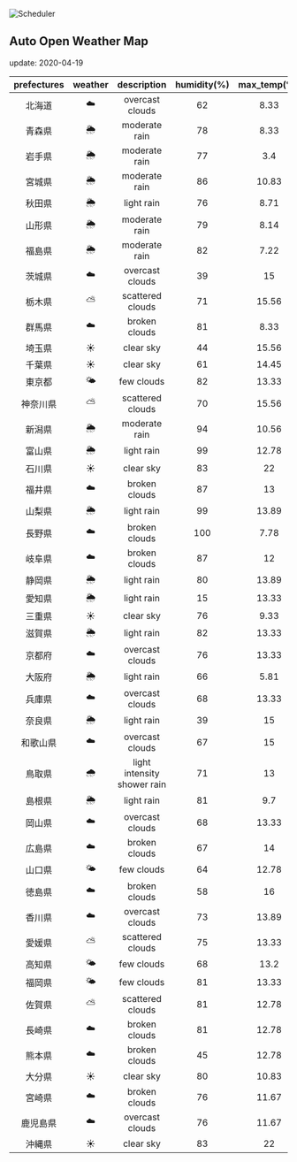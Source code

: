 ![Scheduler](https://github.com/miya/auto_open_weather_map/workflows/Scheduler/badge.svg)
## Auto Open Weather Map
update: 2020-04-19

|prefectures|weather|description|humidity(%)|max_temp(℃)|min_temp(℃)|
|:-----------:|:------------:|:------------:|:-----------:|:------------:|:-----------:|
|北海道|☁️|overcast clouds|62|8.33|8.33|
|青森県|🌦|moderate rain|78|8.33|8.33|
|岩手県|🌦|moderate rain|77|3.4|3.4|
|宮城県|🌦|moderate rain|86|10.83|10.83|
|秋田県|🌦|light rain|76|8.71|8.71|
|山形県|🌦|moderate rain|79|8.14|8.14|
|福島県|🌦|moderate rain|82|7.22|5.56|
|茨城県|☁️|overcast clouds|39|15|8.89|
|栃木県|⛅️|scattered clouds|71|15.56|10|
|群馬県|☁️|broken clouds|81|8.33|3.89|
|埼玉県|☀️|clear sky|44|15.56|10|
|千葉県|☀️|clear sky|61|14.45|14.45|
|東京都|🌤|few clouds|82|13.33|11.11|
|神奈川県|⛅️|scattered clouds|70|15.56|12.78|
|新潟県|🌦|moderate rain|94|10.56|9.44|
|富山県|🌦|light rain|99|12.78|10.56|
|石川県|☀️|clear sky|83|22|21.67|
|福井県|☁️|broken clouds|87|13|13|
|山梨県|🌦|light rain|99|13.89|7.22|
|長野県|☁️|broken clouds|100|7.78|3.89|
|岐阜県|☁️|broken clouds|87|12|12|
|静岡県|🌦|light rain|80|13.89|13.89|
|愛知県|🌦|light rain|15|13.33|12.22|
|三重県|☀️|clear sky|76|9.33|9.33|
|滋賀県|🌦|light rain|82|13.33|8.89|
|京都府|☁️|overcast clouds|76|13.33|8.89|
|大阪府|🌦|light rain|66|5.81|5.81|
|兵庫県|☁️|overcast clouds|68|13.33|13.33|
|奈良県|🌦|light rain|39|15|13.89|
|和歌山県|☁️|overcast clouds|67|15|13.89|
|鳥取県|🌧|light intensity shower rain|71|13|13|
|島根県|🌦|light rain|81|9.7|9.7|
|岡山県|☁️|overcast clouds|68|13.33|13.33|
|広島県|☁️|broken clouds|67|14|12.78|
|山口県|🌤|few clouds|64|12.78|12.78|
|徳島県|☁️|broken clouds|58|16|13.89|
|香川県|☁️|overcast clouds|73|13.89|13.89|
|愛媛県|⛅️|scattered clouds|75|13.33|13.33|
|高知県|🌤|few clouds|68|13.2|13.2|
|福岡県|🌤|few clouds|81|13.33|11.67|
|佐賀県|⛅️|scattered clouds|81|12.78|10.56|
|長崎県|☁️|broken clouds|81|12.78|11|
|熊本県|☁️|broken clouds|45|12.78|12.78|
|大分県|☀️|clear sky|80|10.83|10.83|
|宮崎県|☁️|broken clouds|76|11.67|11.67|
|鹿児島県|☁️|overcast clouds|76|11.67|11.67|
|沖縄県|☀️|clear sky|83|22|21.67|
